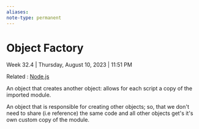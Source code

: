 ```yaml
---
aliases:
note-type: permanent
---
```


# Object Factory

Week 32.4 | Thursday, August 10, 2023 | 11:51 PM

Related : [Node.js](../4-hub-notes-🚉/Node.js.md)

An object that creates another object: allows for each script a copy of the imported module.

An object that is responsible for creating other objects; so, that we don't need to share
(i.e reference) the same code and all other objects get's it's own custom copy of the module.
